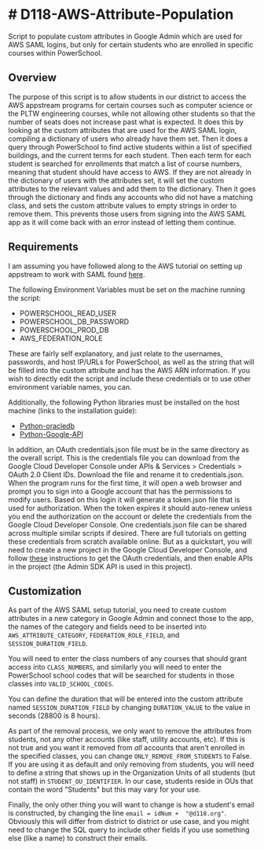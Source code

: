 # # D118-AWS-Attribute-Population

Script to populate custom attributes in Google Admin which are used for AWS SAML logins, but only for certain students who are enrolled in specific courses within PowerSchool.

## Overview

The purpose of this script is to allow students in our district to access the AWS appstream programs for certain courses such as computer science or the PLTW engineering courses, while not allowing other students so that the number of seats does not increase past what is expected.
It does this by looking at the custom attributes that are used for the AWS SAML login, compiling a dictionary of users who already have them set. Then it does a query through PowerSchool to find active students within a list of specified buildings, and the current terms for each student. Then each term for each student is searched for enrollments that match a list of course numbers, meaning that student should have access to AWS. If they are not already in the dictionary of users with the attributes set, it will set the custom attributes to the relevant values and add them to the dictionary. Then it goes through the dictionary and finds any accounts who did not have a matching class, and sets the custom attribute values to empty strings in order to remove them. This prevents those users from signing into the AWS SAML app as it will come back with an error instead of letting them continue.

## Requirements

I am assuming you have followed along to the AWS tutorial on setting up appstream to work with SAML found [here](https://aws.amazon.com/blogs/desktop-and-application-streaming/setting-up-g-suite-saml-2-0-federation-with-amazon-appstream-2-0/).

The following Environment Variables must be set on the machine running the script:

- POWERSCHOOL_READ_USER
- POWERSCHOOL_DB_PASSWORD
- POWERSCHOOL_PROD_DB
- AWS_FEDERATION_ROLE

These are fairly self explanatory, and just relate to the usernames, passwords, and host IP/URLs for PowerSchool, as well as the string that will be filled into the custom attribute and has the AWS ARN information. If you wish to directly edit the script and include these credentials or to use other environment variable names, you can.

Additionally, the following Python libraries must be installed on the host machine (links to the installation guide):

- [Python-oracledb](https://python-oracledb.readthedocs.io/en/latest/user_guide/installation.html)
- [Python-Google-API](https://github.com/googleapis/google-api-python-client#installation)

In addition, an OAuth credentials.json file must be in the same directory as the overall script. This is the credentials file you can download from the Google Cloud Developer Console under APIs & Services > Credentials > OAuth 2.0 Client IDs. Download the file and rename it to credentials.json. When the program runs for the first time, it will open a web browser and prompt you to sign into a Google account that has the permissions to modify users. Based on this login it will generate a token.json file that is used for authorization. When the token expires it should auto-renew unless you end the authorization on the account or delete the credentials from the Google Cloud Developer Console. One credentials.json file can be shared across multiple similar scripts if desired.
There are full tutorials on getting these credentials from scratch available online. But as a quickstart, you will need to create a new project in the Google Cloud Developer Console, and follow [these](https://developers.google.com/workspace/guides/create-credentials#desktop-app) instructions to get the OAuth credentials, and then enable APIs in the project (the Admin SDK API is used in this project).

## Customization

As part of the AWS SAML setup tutorial, you need to create custom attributes in a new category in Google Admin and connect those to the app, the names of the category and fields need to be inserted into `AWS_ATTRIBUTE_CATEGORY`, `FEDERATION_ROLE_FIELD`, and `SESSION_DURATION_FIELD`.

You will need to enter the class numbers of any courses that should grant access into `CLASS_NUMBERS`, and similarly you will need to enter the PowerSchool school codes that will be searched for students in those classes into `VALID_SCHOOL_CODES`.

You can define the duration that will be entered into the custom attribute named `SESSION_DURATION_FIELD` by changing `DURATION_VALUE` to the value in seconds (28800 is 8 hours).

As part of the removal process, we only want to remove the attributes from students, not any other accounts (like staff, utility accounts, etc). If this is not true and you want it removed from *all* accounts that aren't enrolled in the specified classes, you can change `ONLY_REMOVE_FROM_STUDENTS` to False.
If you are using it as default and only removing from students, you will need to define a string that shows up in the Organization Units of all students (but not staff) in `STUDENT_OU_IDENTIFIER`. In our case, students reside in OUs that contain the word "Students" but this may vary for your use.

Finally, the only other thing you will want to change is how a student's email is constructed, by changing the line `email = idNum +  "@d118.org"`. Obviously this will differ from district to district or use case, and you might need to change the SQL query to include other fields if you use something else (like a name) to construct their emails.
